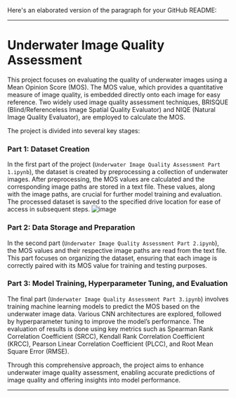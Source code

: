 Here's an elaborated version of the paragraph for your GitHub README:

---

# Underwater Image Quality Assessment

This project focuses on evaluating the quality of underwater images using a Mean Opinion Score (MOS). The MOS value, which provides a quantitative measure of image quality, is embedded directly onto each image for easy reference. Two widely used image quality assessment techniques, BRISQUE (Blind/Referenceless Image Spatial Quality Evaluator) and NIQE (Natural Image Quality Evaluator), are employed to calculate the MOS.

The project is divided into several key stages:

### Part 1: Dataset Creation
In the first part of the project (`Underwater Image Quality Assessment Part 1.ipynb`), the dataset is created by preprocessing a collection of underwater images. After preprocessing, the MOS values are calculated and the corresponding image paths are stored in a text file. These values, along with the image paths, are crucial for further model training and evaluation. The processed dataset is saved to the specified drive location for ease of access in subsequent steps.
![image](https://github.com/user-attachments/assets/8c4594cd-bc36-4ab0-a0ef-7ef18a17249a)


### Part 2: Data Storage and Preparation
In the second part (`Underwater Image Quality Assessment Part 2.ipynb`), the MOS values and their respective image paths are read from the text file. This part focuses on organizing the dataset, ensuring that each image is correctly paired with its MOS value for training and testing purposes.

### Part 3: Model Training, Hyperparameter Tuning, and Evaluation
The final part (`Underwater Image Quality Assessment Part 3.ipynb`) involves training machine learning models to predict the MOS based on the underwater image data. Various CNN architectures are explored, followed by hyperparameter tuning to improve the model’s performance. The evaluation of results is done using key metrics such as Spearman Rank Correlation Coefficient (SRCC), Kendall Rank Correlation Coefficient (KRCC), Pearson Linear Correlation Coefficient (PLCC), and Root Mean Square Error (RMSE).

Through this comprehensive approach, the project aims to enhance underwater image quality assessment, enabling accurate predictions of image quality and offering insights into model performance.

---
